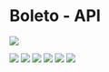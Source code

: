 # Boleto - API

![](https://encrypted-tbn0.gstatic.com/images?q=tbn:ANd9GcQYpVXagiF_WoZPHANoBEvmPCjSYA9QWKrW-Y83nVrF9HQu33CW9w)

![](https://img.shields.io/github/stars/pandao/editor.md.svg) ![](https://img.shields.io/github/forks/pandao/editor.md.svg) ![](https://img.shields.io/github/tag/pandao/editor.md.svg) ![](https://img.shields.io/github/release/pandao/editor.md.svg) ![](https://img.shields.io/github/issues/pandao/editor.md.svg) ![](https://img.shields.io/bower/v/editor.md.svg)

